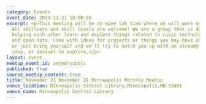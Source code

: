 ```yaml
---
category: Events
event_date: 2019-11-21 18:00:00
excerpt: <p>This meeting will be an open lab time where we will work on projects.
  All skillsets and skill levels are welcome! We are a group that is dedicated to
  helping each other learn and explore things related to civic technology, open government,
  and open data. Come with ideas for projects or things you may have already started,
  or just bring yourself and we'll try to match you up with an already existing project,
  idea, or dataset to explore.</p>
layout: event
meetup_event_id: xmjmdryzpblc
published: true
source_meetup_content: true
title: November 21 November 21 Minneapolis Monthly Meetup
venue_location: Minneapolis Central Library,Minneapolis,MN 55401
venue_name: Minneapolis Central Library
---
```

